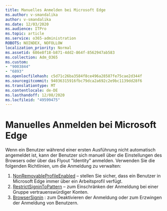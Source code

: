 ```yaml
---
title: Manuelles Anmelden bei Microsoft Edge
ms.author: v-smandalika
author: v-smandalika
ms.date: 12/03/2020
ms.audience: ITPro
ms.topic: article
ms.service: o365-administration
ROBOTS: NOINDEX, NOFOLLOW
localization_priority: Normal
ms.assetid: 686e8f18-b871-4dd2-864f-8562947ab583
ms.collection: Adm_O365
ms.custom:
- "9003844"
- "6893"
ms.openlocfilehash: c5d71c26ba3584f8ce496a28587fe75cae2d344f
ms.sourcegitcommit: 94036315916fbc79dca2a692c2e9bc1139dd28f6
ms.translationtype: MT
ms.contentlocale: de-DE
ms.lasthandoff: 12/08/2020
ms.locfileid: "49599475"
---
```

# <a name="sign-in-to-microsoft-edge-manually"></a>Manuelles Anmelden bei Microsoft Edge

Wenn ein Benutzer während einer ersten Ausführung nicht automatisch angemeldet ist, kann der Benutzer sich manuell über die Einstellungen des Browsers oder über das Flyout "Identity" anmelden. Verwenden Sie die folgenden Richtlinien, um die Anmeldung zu verwalten:

1. [NonRemovableProfileEnabled](https://docs.microsoft.com/deployedge/microsoft-edge-policies#nonremovableprofileenabled) – stellen Sie sicher, dass ein Benutzer in Microsoft Edge immer über ein Arbeitsprofil verfügt.
2. [RestrictSigninToPattern](https://docs.microsoft.com/deployedge/microsoft-edge-policies#restrictsignintopattern) – zum Einschränken der Anmeldung bei einer Gruppe vertrauenswürdiger Konten.
3. [BrowserSignin](https://docs.microsoft.com/deployedge/microsoft-edge-policies#browsersignin) : zum Deaktivieren der Anmeldung oder zum Erzwingen der Anmeldung von Benutzern.

